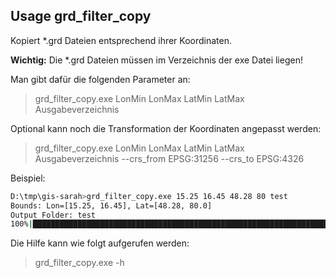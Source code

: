## Usage grd_filter_copy

Kopiert *.grd Dateien entsprechend ihrer Koordinaten.

**Wichtig:** Die *.grd Dateien müssen im Verzeichnis der exe Datei liegen!

Man gibt dafür die folgenden Parameter an:
> grd_filter_copy.exe LonMin LonMax LatMin LatMax Ausgabeverzeichnis

Optional kann noch die Transformation der Koordinaten angepasst werden:
> grd_filter_copy.exe LonMin LonMax LatMin LatMax Ausgabeverzeichnis --crs_from EPSG:31256 --crs_to EPSG:4326

Beispiel:

```bash
D:\tmp\gis-sarah>grd_filter_copy.exe 15.25 16.45 48.28 80 test
Bounds: Lon=[15.25, 16.45], Lat=[48.28, 80.0]
Output Folder: test
100%|████████████████████████████████████████████████████████████████████████████████████| 3/3 [00:00<00:00, 18.63it/s]
```

Die Hilfe kann wie folgt aufgerufen werden:
> grd_filter_copy.exe -h
